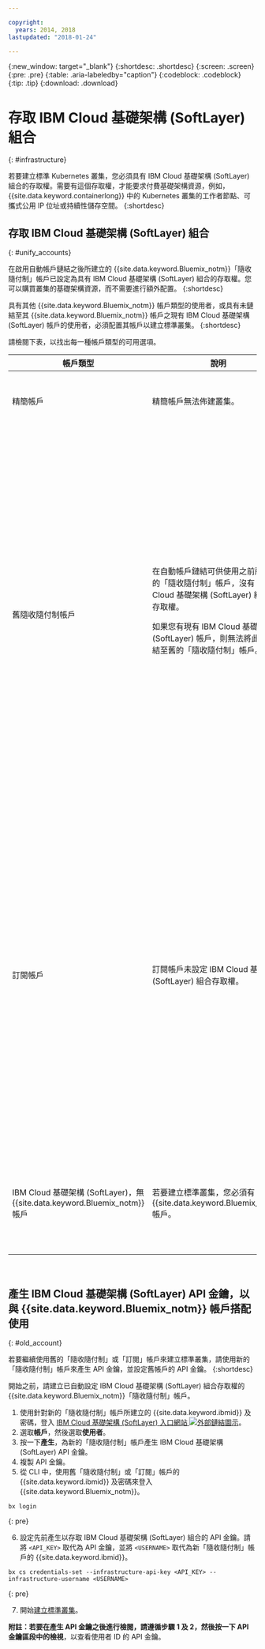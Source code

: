 ```yaml
---

copyright:
  years: 2014, 2018
lastupdated: "2018-01-24"

---
```


{:new_window: target="_blank"}
{:shortdesc: .shortdesc}
{:screen: .screen}
{:pre: .pre}
{:table: .aria-labeledby="caption"}
{:codeblock: .codeblock}
{:tip: .tip}
{:download: .download}


# 存取 IBM Cloud 基礎架構 (SoftLayer) 組合
{: #infrastructure}

若要建立標準 Kubernetes 叢集，您必須具有 IBM Cloud 基礎架構 (SoftLayer) 組合的存取權。需要有這個存取權，才能要求付費基礎架構資源，例如，{{site.data.keyword.containerlong}} 中的 Kubernetes 叢集的工作者節點、可攜式公用 IP 位址或持續性儲存空間。
{:shortdesc}

## 存取 IBM Cloud 基礎架構 (SoftLayer) 組合
{: #unify_accounts}

在啟用自動帳戶鏈結之後所建立的 {{site.data.keyword.Bluemix_notm}}「隨收隨付制」帳戶已設定為具有 IBM Cloud 基礎架構 (SoftLayer) 組合的存取權。您可以購買叢集的基礎架構資源，而不需要進行額外配置。
{:shortdesc}

具有其他 {{site.data.keyword.Bluemix_notm}} 帳戶類型的使用者，或具有未鏈結至其 {{site.data.keyword.Bluemix_notm}} 帳戶之現有 IBM Cloud 基礎架構 (SoftLayer) 帳戶的使用者，必須配置其帳戶以建立標準叢集。
{:shortdesc}

請檢閱下表，以找出每一種帳戶類型的可用選項。

|帳戶類型|說明|建立標準叢集的可用選項|
|------------|-----------|----------------------------------------------|
|精簡帳戶|精簡帳戶無法佈建叢集。|[將「精簡」帳戶升級至 {{site.data.keyword.Bluemix_notm}} 隨收隨付制帳戶](/docs/account/index.html#billableacts)，其已設定為具有 IBM Cloud 基礎架構 (SoftLayer) 組合存取權。|
|舊隨收隨付制帳戶|在自動帳戶鏈結可供使用之前所建立的「隨收隨付制」帳戶，沒有 IBM Cloud 基礎架構 (SoftLayer) 組合的存取權。<p>如果您有現有 IBM Cloud 基礎架構 (SoftLayer) 帳戶，則無法將此帳戶鏈結至舊的「隨收隨付制」帳戶。</p>|選項 1：[建立新的隨收隨付制帳戶](/docs/account/index.html#billableacts)，其已設定為具有 IBM Cloud 基礎架構 (SoftLayer) 組合存取權。當您選擇此選項時，會有兩個不同的 {{site.data.keyword.Bluemix_notm}} 帳戶及計費。<p>如果您要繼續使用舊的「隨收隨付制」帳戶來建立標準叢集，則可以使用新的「隨收隨付制」帳戶來產生可存取 IBM Cloud 基礎架構 (SoftLayer) 組合的 API 金鑰。然後，您必須設定舊「隨收隨付制」帳戶的 API 金鑰。如需相關資訊，請參閱[產生舊隨收隨付制及訂閱帳戶的 API 金鑰](#old_account)。請記住，IBM Cloud 基礎架構 (SoftLayer) 資源是透過新的「隨收隨付制」帳戶計費。</p></br><p>選項 2：如果您已有想要使用的現有 IBM Cloud 基礎架構 (SoftLayer) 帳戶，則可以針對 {{site.data.keyword.Bluemix_notm}} 帳戶[設定認證](cs_cli_reference.html#cs_credentials_set)。</p><p>**附註：**與 {{site.data.keyword.Bluemix_notm}} 帳戶搭配使用的 IBM Cloud 基礎架構 (SoftLayer) 帳戶必須已設定「超級使用者」許可權。</p>|
|訂閱帳戶|訂閱帳戶未設定 IBM Cloud 基礎架構 (SoftLayer) 組合存取權。|選項 1：[建立新的隨收隨付制帳戶](/docs/account/index.html#billableacts)，其已設定為具有 IBM Cloud 基礎架構 (SoftLayer) 組合存取權。當您選擇此選項時，會有兩個不同的 {{site.data.keyword.Bluemix_notm}} 帳戶及計費。<p>如果您要繼續使用「訂閱」帳戶來建立標準叢集，則可以使用新的「隨收隨付制」帳戶來產生可存取 IBM Cloud 基礎架構 (SoftLayer) 組合的 API 金鑰。然後，您必須設定「訂閱」帳戶的 API 金鑰。如需相關資訊，請參閱[產生舊隨收隨付制及訂閱帳戶的 API 金鑰](#old_account)。請記住，IBM Cloud 基礎架構 (SoftLayer) 資源是透過新的「隨收隨付制」帳戶計費。</p></br><p>選項 2：如果您已有想要使用的現有 IBM Cloud 基礎架構 (SoftLayer) 帳戶，則可以針對 {{site.data.keyword.Bluemix_notm}} 帳戶[設定認證](cs_cli_reference.html#cs_credentials_set)。<p>**附註：**與 {{site.data.keyword.Bluemix_notm}} 帳戶搭配使用的 IBM Cloud 基礎架構 (SoftLayer) 帳戶必須已設定「超級使用者」許可權。</p>|
|IBM Cloud 基礎架構 (SoftLayer)，無 {{site.data.keyword.Bluemix_notm}} 帳戶|若要建立標準叢集，您必須有 {{site.data.keyword.Bluemix_notm}} 帳戶。|<p>[建立新的隨收隨付制帳戶](/docs/account/index.html#billableacts)，其已設定為具有 IBM Cloud 基礎架構 (SoftLayer) 組合存取權。當選擇此選項時，會為您建立 IBM Cloud 基礎架構 (SoftLayer)。您有兩個不同的 IBM Cloud 基礎架構 (SoftLayer) 帳戶和帳單。</p>|

<br />


## 產生 IBM Cloud 基礎架構 (SoftLayer) API 金鑰，以與 {{site.data.keyword.Bluemix_notm}} 帳戶搭配使用
{: #old_account}

若要繼續使用舊的「隨收隨付制」或「訂閱」帳戶來建立標準叢集，請使用新的「隨收隨付制」帳戶來產生 API 金鑰，並設定舊帳戶的 API 金鑰。
{:shortdesc}

開始之前，請建立已自動設定 IBM Cloud 基礎架構 (SoftLayer) 組合存取權的 {{site.data.keyword.Bluemix_notm}}「隨收隨付制」帳戶。

1.  使用針對新的「隨收隨付制」帳戶所建立的 {{site.data.keyword.ibmid}} 及密碼，登入 [IBM Cloud 基礎架構 (SoftLayer) 入口網站 ![外部鏈結圖示](../icons/launch-glyph.svg "外部鏈結圖示")](https://control.softlayer.com/)。
2.  選取**帳戶**，然後選取**使用者**。
3.  按一下**產生**，為新的「隨收隨付制」帳戶產生 IBM Cloud 基礎架構 (SoftLayer) API 金鑰。
4.  複製 API 金鑰。
5.  從 CLI 中，使用舊「隨收隨付制」或「訂閱」帳戶的 {{site.data.keyword.ibmid}} 及密碼來登入 {{site.data.keyword.Bluemix_notm}}。

  ```
  bx login
  ```
  {: pre}

6.  設定先前產生以存取 IBM Cloud 基礎架構 (SoftLayer) 組合的 API 金鑰。請將 `<API_KEY>` 取代為 API 金鑰，並將 `<USERNAME>` 取代為新「隨收隨付制」帳戶的 {{site.data.keyword.ibmid}}。

  ```
  bx cs credentials-set --infrastructure-api-key <API_KEY> --infrastructure-username <USERNAME>
  ```
  {: pre}

7.  開始[建立標準叢集](cs_clusters.html#clusters_cli)。

**附註：**若要在產生 API 金鑰之後進行檢閱，請遵循步驟 1 及 2，然後按一下 **API 金鑰**區段中的**檢視**，以查看使用者 ID 的 API 金鑰。
